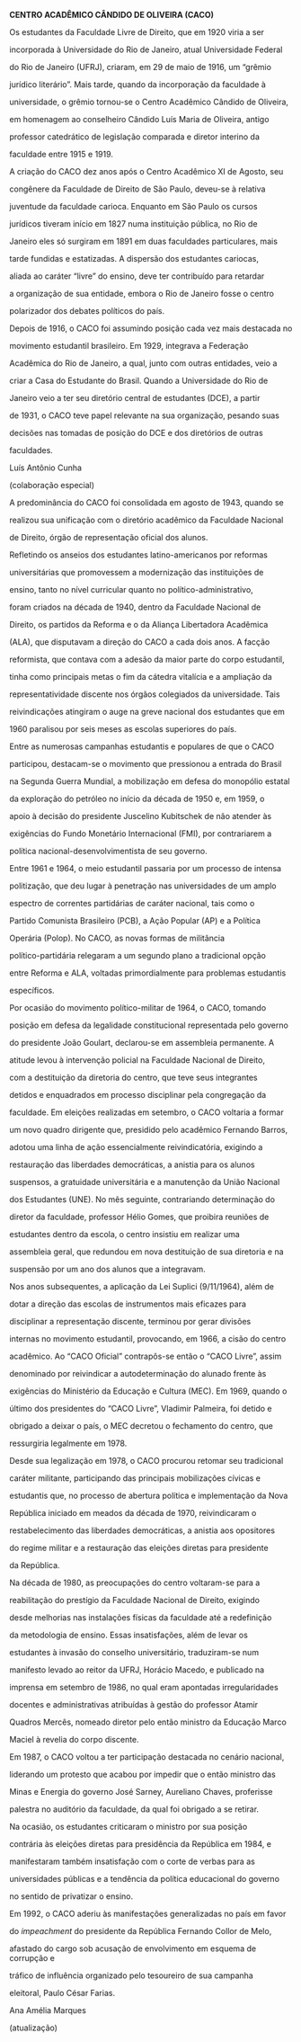 **CENTRO ACADÊMICO CÂNDIDO DE OLIVEIRA (CACO)**



Os estudantes da Faculdade Livre de Direito, que em 1920 viria a ser

incorporada à Universidade do Rio de Janeiro, atual Universidade Federal

do Rio de Janeiro (UFRJ), criaram, em 29 de maio de 1916, um “grêmio

jurídico literário”. Mais tarde, quando da incorporação da faculdade à

universidade, o grêmio tornou-se o Centro Acadêmico Cândido de Oliveira,

em homenagem ao conselheiro Cândido Luís Maria de Oliveira, antigo

professor catedrático de legislação comparada e diretor interino da

faculdade entre 1915 e 1919.



A criação do CACO dez anos após o Centro Acadêmico XI de Agosto, seu

congênere da Faculdade de Direito de São Paulo, deveu-se à relativa

juventude da faculdade carioca. Enquanto em São Paulo os cursos

jurídicos tiveram início em 1827 numa instituição pública, no Rio de

Janeiro eles só surgiram em 1891 em duas faculdades particulares, mais

tarde fundidas e estatizadas. A dispersão dos estudantes cariocas,

aliada ao caráter “livre” do ensino, deve ter contribuído para retardar

a organização de sua entidade, embora o Rio de Janeiro fosse o centro

polarizador dos debates políticos do país.



Depois de 1916, o CACO foi assumindo posição cada vez mais destacada no

movimento estudantil brasileiro. Em 1929, integrava a Federação

Acadêmica do Rio de Janeiro, a qual, junto com outras entidades, veio a

criar a Casa do Estudante do Brasil. Quando a Universidade do Rio de

Janeiro veio a ter seu diretório central de estudantes (DCE), a partir

de 1931, o CACO teve papel relevante na sua organização, pesando suas

decisões nas tomadas de posição do DCE e dos diretórios de outras

faculdades.



Luís Antônio Cunha



(colaboração especial)



A predominância do CACO foi consolidada em agosto de 1943, quando se

realizou sua unificação com o diretório acadêmico da Faculdade Nacional

de Direito, órgão de representação oficial dos alunos.



Refletindo os anseios dos estudantes latino-americanos por reformas

universitárias que promovessem a modernização das instituições de

ensino, tanto no nível curricular quanto no político-administrativo,

foram criados na década de 1940, dentro da Faculdade Nacional de

Direito, os partidos da Reforma e o da Aliança Libertadora Acadêmica

(ALA), que disputavam a direção do CACO a cada dois anos. A facção

reformista, que contava com a adesão da maior parte do corpo estudantil,

tinha como principais metas o fim da cátedra vitalícia e a ampliação da

representatividade discente nos órgãos colegiados da universidade. Tais

reivindicações atingiram o auge na greve nacional dos estudantes que em

1960 paralisou por seis meses as escolas superiores do país.



Entre as numerosas campanhas estudantis e populares de que o CACO

participou, destacam-se o movimento que pressionou a entrada do Brasil

na Segunda Guerra Mundial, a mobilização em defesa do monopólio estatal

da exploração do petróleo no início da década de 1950 e, em 1959, o

apoio à decisão do presidente Juscelino Kubitschek de não atender às

exigências do Fundo Monetário Internacional (FMI), por contrariarem a

política nacional-desenvolvimentista de seu governo.



Entre 1961 e 1964, o meio estudantil passaria por um processo de intensa

politização, que deu lugar à penetração nas universidades de um amplo

espectro de correntes partidárias de caráter nacional, tais como o

Partido Comunista Brasileiro (PCB), a Ação Popular (AP) e a Política

Operária (Polop). No CACO, as novas formas de militância

político-partidária relegaram a um segundo plano a tradicional opção

entre Reforma e ALA, voltadas primordialmente para problemas estudantis

específicos.



Por ocasião do movimento político-militar de 1964, o CACO, tomando

posição em defesa da legalidade constitucional representada pelo governo

do presidente João Goulart, declarou-se em assembleia permanente. A

atitude levou à intervenção policial na Faculdade Nacional de Direito,

com a destituição da diretoria do centro, que teve seus integrantes

detidos e enquadrados em processo disciplinar pela congregação da

faculdade. Em eleições realizadas em setembro, o CACO voltaria a formar

um novo quadro dirigente que, presidido pelo acadêmico Fernando Barros,

adotou uma linha de ação essencialmente reivindicatória, exigindo a

restauração das liberdades democráticas, a anistia para os alunos

suspensos, a gratuidade universitária e a manutenção da União Nacional

dos Estudantes (UNE). No mês seguinte, contrariando determinação do

diretor da faculdade, professor Hélio Gomes, que proibira reuniões de

estudantes dentro da escola, o centro insistiu em realizar uma

assembleia geral, que redundou em nova destituição de sua diretoria e na

suspensão por um ano dos alunos que a integravam.



Nos anos subsequentes, a aplicação da Lei Suplici (9/11/1964), além de

dotar a direção das escolas de instrumentos mais eficazes para

disciplinar a representação discente, terminou por gerar divisões

internas no movimento estudantil, provocando, em 1966, a cisão do centro

acadêmico. Ao “CACO Oficial” contrapôs-se então o “CACO Livre”, assim

denominado por reivindicar a autodeterminação do alunado frente às

exigências do Ministério da Educação e Cultura (MEC). Em 1969, quando o

último dos presidentes do “CACO Livre”, Vladimir Palmeira, foi detido e

obrigado a deixar o país, o MEC decretou o fechamento do centro, que

ressurgiria legalmente em 1978.



Desde sua legalização em 1978, o CACO procurou retomar seu tradicional

caráter militante, participando das principais mobilizações cívicas e

estudantis que, no processo de abertura política e implementação da Nova

República iniciado em meados da década de 1970, reivindicaram o

restabelecimento das liberdades democráticas, a anistia aos opositores

do regime militar e a restauração das eleições diretas para presidente

da República.



Na década de 1980, as preocupações do centro voltaram-se para a

reabilitação do prestígio da Faculdade Nacional de Direito, exigindo

desde melhorias nas instalações físicas da faculdade até a redefinição

da metodologia de ensino. Essas insatisfações, além de levar os

estudantes à invasão do conselho universitário, traduziram-se num

manifesto levado ao reitor da UFRJ, Horácio Macedo, e publicado na

imprensa em setembro de 1986, no qual eram apontadas irregularidades

docentes e administrativas atribuídas à gestão do professor Atamir

Quadros Mercês, nomeado diretor pelo então ministro da Educação Marco

Maciel à revelia do corpo discente.



Em 1987, o CACO voltou a ter participação destacada no cenário nacional,

liderando um protesto que acabou por impedir que o então ministro das

Minas e Energia do governo José Sarney, Aureliano Chaves, proferisse

palestra no auditório da faculdade, da qual foi obrigado a se retirar.

Na ocasião, os estudantes criticaram o ministro por sua posição

contrária às eleições diretas para presidência da República em 1984, e

manifestaram também insatisfação com o corte de verbas para as

universidades públicas e a tendência da política educacional do governo

no sentido de privatizar o ensino.



Em 1992, o CACO aderiu às manifestações generalizadas no país em favor

do *impeachment* do presidente da República Fernando Collor de Melo,

afastado do cargo sob acusação de envolvimento em esquema de corrupção e

tráfico de influência organizado pelo tesoureiro de sua campanha

eleitoral, Paulo César Farias.



Ana Amélia Marques



(atualização)



